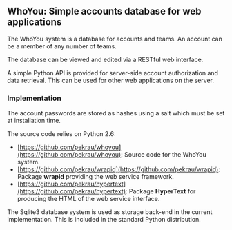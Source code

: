 WhoYou: Simple accounts database for web applications
-----------------------------------------------------

The WhoYou system is a database for accounts and teams.
An account can be a member of any number of teams.

The database can be viewed and edited via a RESTful web interface.

A simple Python API is provided for server-side account authorization
and data retrieval. This can be used for other web applications on
the server.

### Implementation

The account passwords are stored as hashes using a salt which must
be set at installation time.

The source code relies on Python 2.6:

- [https://github.com/pekrau/whoyou](https://github.com/pekrau/whoyou):
  Source code for the WhoYou system.
- [https://github.com/pekrau/wrapid](https://github.com/pekrau/wrapid):
  Package **wrapid** providing the web service framework.
- [https://github.com/pekrau/hypertext](https://github.com/pekrau/hypertext):
  Package **HyperText** for producing the HTML of the web service interface.

The Sqlite3 database system is used as storage back-end in the current
implementation. This is included in the standard Python distribution.
